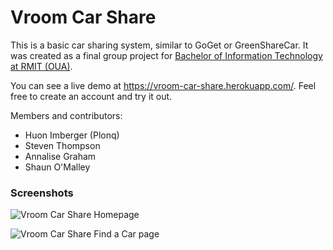 # Vroom Car Share

This is a basic car sharing system, similar to GoGet or GreenShareCar.
It was created as a final group project for [Bachelor of Information Technology at RMIT (OUA)](https://www.open.edu.au/courses/it/rmit-university-bachelor-of-information-technology--rmi-cpt-deg-2017).

You can see a live demo at https://vroom-car-share.herokuapp.com/. Feel free to create an account and try it out.

Members and contributors:
* Huon Imberger (Plonq)
* Steven Thompson
* Annalise Graham
* Shaun O'Malley

### Screenshots
![Vroom Car Share Homepage](https://i.imgur.com/zQJTlnM.jpg)

![Vroom Car Share Find a Car page](https://i.imgur.com/35xtdm7.png)
